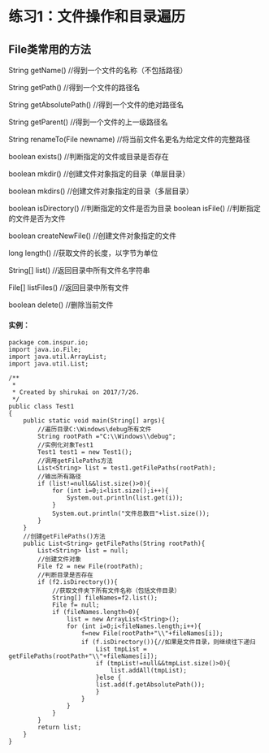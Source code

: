 # 练习1：文件操作和目录遍历

## File类常用的方法
String getName() //得到一个文件的名称（不包括路径）

String getPath()  //得到一个文件的路径名

String getAbsolutePath()  //得到一个文件的绝对路径名

String getParent()  //得到一个文件的上一级路径名

String renameTo(File newname) 
//将当前文件名更名为给定文件的完整路径

boolean exists()  //判断指定的文件或目录是否存在 

boolean mkdir()  //创建文件对象指定的目录（单层目录）

boolean mkdirs()  //创建文件对象指定的目录（多层目录）

boolean isDirectory()   //判断指定的文件是否为目录
boolean isFile()   //判断指定的文件是否为文件

boolean createNewFile()  //创建文件对象指定的文件

long length()  //获取文件的长度，以字节为单位

String[] list()  //返回目录中所有文件名字符串

File[] listFiles()  //返回目录中所有文件

boolean delete()  //删除当前文件

#### 实例：

```
package com.inspur.io;
import java.io.File;
import java.util.ArrayList;
import java.util.List;

/**
 *
 * Created by shirukai on 2017/7/26.
 */
public class Test1
{
    public static void main(String[] args){
        //遍历目录C:\Windows\debug所有文件
        String rootPath ="C:\\Windows\\debug";
        //实例化对象Test1
        Test1 test1 = new Test1();
        //调用getFilePaths方法
        List<String> list = test1.getFilePaths(rootPath);
        //输出所有路径
        if (list!=null&&list.size()>0){
            for (int i=0;i<list.size();i++){
                System.out.println(list.get(i));
            }
            System.out.println("文件总数目"+list.size());
        }
    }
    //创建getFilePaths()方法
    public List<String> getFilePaths(String rootPath){
        List<String> list = null;
        //创建文件对象
        File f2 = new File(rootPath);
        //判断目录是否存在
        if (f2.isDirectory()){
            //获取文件夹下所有文件名称（包括文件目录）
            String[] fileNames=f2.list();
            File f= null;
            if (fileNames.length>0){
                list = new ArrayList<String>();
                for (int i=0;i<fileNames.length;i++){
                    f=new File(rootPath+"\\"+fileNames[i]);
                    if (f.isDirectory()){//如果是文件目录，则继续往下递归
                        List tmpList = getFilePaths(rootPath+"\\"+fileNames[i]);
                        if (tmpList!=null&&tmpList.size()>0){
                            list.addAll(tmpList);
                        }else {
                        list.add(f.getAbsolutePath());
                        }
                    }
                }
            }
        }
        return list;
    }
}
```
